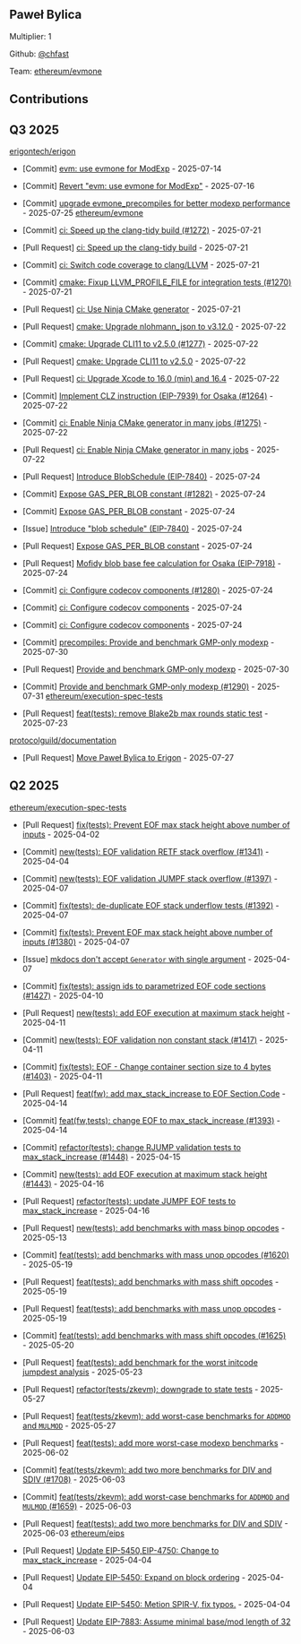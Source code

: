 
## Paweł Bylica
Multiplier: 1

Github: [@chfast](https://github.com/chfast)

Team: [ethereum/evmone](https://github.com/ethereum/evmone/commits?author=chfast)

## Contributions

## Q3 2025


[erigontech/erigon](https://github.com/erigontech/erigon)
* [Commit] [evm: use evmone for ModExp](https://github.com/erigontech/erigon/commit/d217157958af3a95d405576d539bb327360422b2) - 2025-07-14
* [Commit] [Revert "evm: use evmone for ModExp"](https://github.com/erigontech/erigon/commit/7ab8d58b2b7cb5060e8f6144e6ded9af89cd40fb) - 2025-07-16

* [Commit] [upgrade evmone_precompiles for better modexp performance](https://github.com/erigontech/erigon/commit/e8944928048a0ec9ecd62d75d926cf0c10783728) - 2025-07-25
[ethereum/evmone](https://github.com/ethereum/evmone)
* [Commit] [ci: Speed up the clang-tidy build (#1272)](https://github.com/ipsilon/evmone/commit/b5f77d6f6e4fae55ae9a027c4bc3d203766d1ec3) - 2025-07-21
* [Pull Request] [ci: Speed up the clang-tidy build](https://github.com/ipsilon/evmone/pull/1272) - 2025-07-21
* [Commit] [ci: Switch code coverage to clang/LLVM](https://github.com/ipsilon/evmone/commit/f4872859c5edbdcbb3046d3e119106f86f25d476) - 2025-07-21
* [Commit] [cmake: Fixup LLVM_PROFILE_FILE for integration tests (#1270)](https://github.com/ipsilon/evmone/commit/eae6d958cd477a70dc3a5f31cc940aa6f2aee0ca) - 2025-07-21
* [Pull Request] [ci: Use Ninja CMake generator](https://github.com/ipsilon/evmone/pull/1271) - 2025-07-21
* [Pull Request] [cmake: Upgrade nlohmann_json to v3.12.0](https://github.com/ipsilon/evmone/pull/1278) - 2025-07-22
* [Commit] [cmake: Upgrade CLI11 to v2.5.0 (#1277)](https://github.com/ipsilon/evmone/commit/abb817ff0f8b480c34bd9b3027d5ac09f710ff21) - 2025-07-22
* [Pull Request] [cmake: Upgrade CLI11 to v2.5.0](https://github.com/ipsilon/evmone/pull/1277) - 2025-07-22
* [Pull Request] [ci: Upgrade Xcode to 16.0 (min) and 16.4](https://github.com/ipsilon/evmone/pull/1276) - 2025-07-22
* [Commit] [Implement CLZ instruction (EIP-7939) for Osaka (#1264)](https://github.com/ipsilon/evmone/commit/c3cee78f0730beebd014f4317bec9786e4146fd6) - 2025-07-22
* [Commit] [ci: Enable Ninja CMake generator in many jobs (#1275)](https://github.com/ipsilon/evmone/commit/5aabcf0bf6851de7046cacc24871dc955b8175ff) - 2025-07-22
* [Pull Request] [ci: Enable Ninja CMake generator in many jobs](https://github.com/ipsilon/evmone/pull/1275) - 2025-07-22

* [Pull Request] [Introduce BlobSchedule (EIP-7840)](https://github.com/ipsilon/evmone/pull/1284) - 2025-07-24
* [Commit] [Expose GAS_PER_BLOB constant (#1282)](https://github.com/ipsilon/evmone/commit/92d791f3469abfaca237d69b5b380ecffa4e6a77) - 2025-07-24
* [Commit] [Expose GAS_PER_BLOB constant](https://github.com/ipsilon/evmone/commit/41b615ebc412224763eb7bfbb4fc4b5a7c0ac548) - 2025-07-24
* [Issue] [Introduce "blob schedule" (EIP-7840)](https://github.com/ipsilon/evmone/issues/1283) - 2025-07-24
* [Pull Request] [Expose GAS_PER_BLOB constant](https://github.com/ipsilon/evmone/pull/1282) - 2025-07-24
* [Pull Request] [Mofidy blob base fee calculation for Osaka (EIP-7918)](https://github.com/ipsilon/evmone/pull/1281) - 2025-07-24
* [Commit] [ci: Configure codecov components (#1280)](https://github.com/ipsilon/evmone/commit/64feb7df00c38d23c9532d8f07ed37442c7f72f8) - 2025-07-24
* [Commit] [ci: Configure codecov components](https://github.com/ipsilon/evmone/commit/e34d9ec84e8d9a32962324be31462c0a3e02757e) - 2025-07-24
* [Commit] [ci: Configure codecov components](https://github.com/ipsilon/evmone/commit/762902186e24603c70d05692c3c673e3bc0f37ae) - 2025-07-24
* [Commit] [precompiles: Provide and benchmark GMP-only modexp](https://github.com/ipsilon/evmone/commit/99a4ddf1f37312c6a09d1e68322c01d5620cc52f) - 2025-07-30
* [Pull Request] [Provide and benchmark GMP-only modexp](https://github.com/ipsilon/evmone/pull/1290) - 2025-07-30
* [Commit] [Provide and benchmark GMP-only modexp (#1290)](https://github.com/ipsilon/evmone/commit/2cbfad3d5eda9bd920f1174088fe48d41f9edcd7) - 2025-07-31
[ethereum/execution-spec-tests](https://github.com/ethereum/execution-spec-tests)
* [Pull Request] [feat(tests): remove Blake2b max rounds static test](https://github.com/ethereum/execution-spec-tests/pull/1941) - 2025-07-23

[protocolguild/documentation](https://github.com/protocolguild/documentation)
* [Pull Request] [Move Paweł Bylica to Erigon](https://github.com/protocolguild/documentation/pull/389) - 2025-07-27
## Q2 2025

[ethereum/execution-spec-tests](https://github.com/ethereum/execution-spec-tests)
* [Pull Request] [fix(tests): Prevent EOF max stack height above number of inputs](https://github.com/ethereum/execution-spec-tests/pull/1380) - 2025-04-02

* [Commit] [new(tests): EOF validation RETF stack overflow (#1341)](https://github.com/ethereum/execution-spec-tests/commit/2b6358432dd5728916ae8ee0ee6d2ca25bf76e47) - 2025-04-04
* [Commit] [new(tests): EOF validation JUMPF stack overflow (#1397)](https://github.com/ethereum/execution-spec-tests/commit/2a747431fb91c0be2ed959faad9c84ec9b8a3607) - 2025-04-07
* [Commit] [fix(tests): de-duplicate EOF stack underflow tests (#1392)](https://github.com/ethereum/execution-spec-tests/commit/fe6abd9a22209b775094f66507faf20c3a3af9c2) - 2025-04-07
* [Commit] [fix(tests): Prevent EOF max stack height above number of inputs (#1380)](https://github.com/ethereum/execution-spec-tests/commit/d3dfac564e003139dc523f0af7b903209289fb87) - 2025-04-07
* [Issue] [mkdocs don't accept `Generator` with single argument](https://github.com/ethereum/execution-spec-tests/issues/1402) - 2025-04-07
* [Commit] [fix(tests): assign ids to parametrized EOF code sections (#1427)](https://github.com/ethereum/execution-spec-tests/commit/a7a4e951a92ceb9047fafd55d7cd395a36335dcc) - 2025-04-10
* [Pull Request] [new(tests): add EOF execution at maximum stack height](https://github.com/ethereum/execution-spec-tests/pull/1443) - 2025-04-11
* [Commit] [new(tests): EOF validation non constant stack (#1417)](https://github.com/ethereum/execution-spec-tests/commit/e2809d95baed7631f6769d24442f672bf9a76ae5) - 2025-04-11
* [Commit] [fix(tests): EOF - Change container section size to 4 bytes (#1403)](https://github.com/ethereum/execution-spec-tests/commit/5d50fc2e2eeb9e2b4ae5b5d4993bb35fc4e0cab0) - 2025-04-11
* [Pull Request] [feat(fw): add max_stack_increase to EOF Section.Code](https://github.com/ethereum/execution-spec-tests/pull/1446) - 2025-04-14
* [Commit] [feat(fw,tests): change EOF to max_stack_increase (#1393)](https://github.com/ethereum/execution-spec-tests/commit/a1c4eeff347a64ad6c5aedd51314d4ffc067346b) - 2025-04-14
* [Commit] [refactor(tests): change RJUMP validation tests to max_stack_increase (#1448)](https://github.com/ethereum/execution-spec-tests/commit/6a9a515796133808719c90722c294b56c3aebd64) - 2025-04-15
* [Commit] [new(tests): add EOF execution at maximum stack height (#1443)](https://github.com/ethereum/execution-spec-tests/commit/8195dfe89ea4d15ab81fdfa135d7e76ab08e8e7a) - 2025-04-16
* [Pull Request] [refactor(tests): update JUMPF EOF tests to max_stack_increase](https://github.com/ethereum/execution-spec-tests/pull/1458) - 2025-04-16
* [Pull Request] [new(tests): add benchmarks with mass binop opcodes](https://github.com/ethereum/execution-spec-tests/pull/1591) - 2025-05-13
* [Commit] [feat(tests): add benchmarks with mass unop opcodes (#1620)](https://github.com/ethereum/execution-spec-tests/commit/ee857dbe443510ffb819eb1a80312f508fd57edd) - 2025-05-19
* [Pull Request] [feat(tests): add benchmarks with mass shift opcodes](https://github.com/ethereum/execution-spec-tests/pull/1625) - 2025-05-19
* [Pull Request] [feat(tests): add benchmarks with mass unop opcodes](https://github.com/ethereum/execution-spec-tests/pull/1620) - 2025-05-19
* [Commit] [feat(tests): add benchmarks with mass shift opcodes (#1625)](https://github.com/ethereum/execution-spec-tests/commit/b0c9ced18547e6250ab844ee1953b438137af119) - 2025-05-20
* [Pull Request] [feat(tests): add benchmark for the worst initcode jumpdest analysis](https://github.com/ethereum/execution-spec-tests/pull/1646) - 2025-05-23
* [Pull Request] [refactor(tests/zkevm): downgrade to state tests](https://github.com/ethereum/execution-spec-tests/pull/1660) - 2025-05-27
* [Pull Request] [feat(tests/zkevm): add worst-case benchmarks for `ADDMOD` and `MULMOD`](https://github.com/ethereum/execution-spec-tests/pull/1659) - 2025-05-27
* [Pull Request] [feat(tests): add more worst-case modexp benchmarks](https://github.com/ethereum/execution-spec-tests/pull/1701) - 2025-06-02
* [Commit] [feat(tests/zkevm): add two more benchmarks for DIV and SDIV (#1708)](https://github.com/ethereum/execution-spec-tests/commit/351c4a1fd10a4b241e4ea1c7301d91783ebc4553) - 2025-06-03
* [Commit] [feat(tests/zkevm): add worst-case benchmarks for `ADDMOD` and `MULMOD` (#1659)](https://github.com/ethereum/execution-spec-tests/commit/72df3f5bc2b35e94f8e23b1293a3fb01b7cfabe4) - 2025-06-03
* [Pull Request] [feat(tests): add two more benchmarks for DIV and SDIV](https://github.com/ethereum/execution-spec-tests/pull/1708) - 2025-06-03
[ethereum/eips](https://github.com/ethereum/eips)
* [Pull Request] [Update EIP-5450,EIP-4750: Change to max_stack_increase](https://github.com/ethereum/EIPs/pull/9600) - 2025-04-04
* [Pull Request] [Update EIP-5450: Expand on block ordering](https://github.com/ethereum/EIPs/pull/9599) - 2025-04-04
* [Pull Request] [Update EIP-5450: Metion SPIR-V, fix typos.](https://github.com/ethereum/EIPs/pull/9598) - 2025-04-04
* [Pull Request] [Update EIP-7883: Assume minimal base/mod length of 32](https://github.com/ethereum/EIPs/pull/9855) - 2025-06-03
